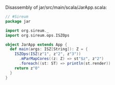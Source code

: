 Disassembly of jar/src/main/scala/JarApp.scala:
```scala
// #Sireum
package jar

import org.sireum._
import org.sireum.ops.ISZOps

object JarApp extends App {
  def main(args: ISZ[String]): Z = {
    ISZOps(ISZ(z"1", z"2", z"3"))
      .mParMapCores((z: Z) => st"$z", z"2")
      .foreach((st: ST) => println(st.render))
    return z"0"
  }
}
```